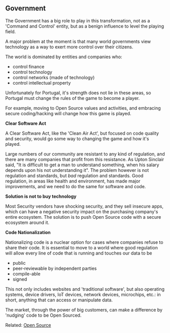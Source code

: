 ## Government

The Government has a big role to play in this transformation, not as a 'Command and Control' entity, but as a benign influence to level the playing field.

A major problem at the moment is that many world governments view technology as a way to exert more control over their citizens.

The world is dominated by entities and companies who:
  * control finance
  * control technology
  * control networks (made of technology)
  * control intellectual property

Unfortunately for Portugal, it's strength does not lie in these areas, so Portugal must change the rules of the game to become a player.

For example, moving to Open Source values and activities, and embracing secure coding/hacking will change how this game is played.


**Clear Software Act**

A Clear Software Act, like the 'Clean Air Act', but focused on code quality and security, would go some way to changing the game and how it's played. 

Large numbers of our community are resistant to any kind of regulation, and there are many companies that profit from this resistance. 
As Upton Sinclair said, "It is difficult to get a man to understand something, when his salary depends upon his not understanding it". 
The problem however is not regulation and standards, but *bad* regulation and standards. 
Good regulation, in areas like health and environment, has made major improvements, and we need to do the same for software and code.

**Solution is not to buy technology**

Most Security vendors have shocking security, and they sell insecure apps, which can have a negative security impact on the purchasing company's entire ecosystem. The solution is to push Open Source code with a secure ecosystem around it.

**Code Nationalization**

Nationalizing code is a nuclear option for cases where companies refuse to share their code. It is essential to move to a world where good regulation will allow every line of code that is running and touches our data to be

* public
* peer-reviewable by independent parties
* compile-able
* signed     

This not only includes websites and 'traditional software', but also operating systems, device drivers, IoT devices, network devices, microchips, etc.: in short, anything that can access or manipulate data.

The market, through the power of big customers,  can make a difference by 'nudging' code to be Open Sourced.
  
  
  Related:
  [Open Source](Open-Source.md) 

